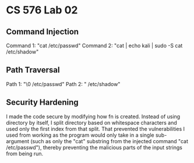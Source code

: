 # CS 576 Lab 02

## Command Injection

Command 1: "cat /etc/passwd"
Command 2: "cat | echo kali | sudo -S cat /etc/shadow"

## Path Traversal 

Path 1: "\0 /etc/passwd"
Path 2: " /etc/shadow"

## Security Hardening

I made the code secure by modifying how fn is created. Instead of 
using directory by itself, I split directory based on whitespace 
characters and used only the first index from that split. That 
prevented the vulnerabilities I used from working as the program
would only take in a single sub-argument (such as only the "cat" 
substring from the injected command "cat /etc/passwd"), thereby 
preventing the malicious parts of the input strings from being run. 